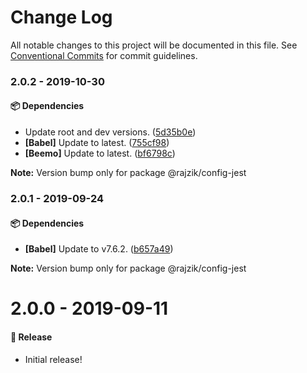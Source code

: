 # Change Log

All notable changes to this project will be documented in this file.
See [Conventional Commits](https://conventionalcommits.org) for commit guidelines.

### 2.0.2 - 2019-10-30

#### 📦 Dependencies

- Update root and dev versions. ([5d35b0e](https://github.com/rajzik/lumos/commit/5d35b0e))
- **[Babel]** Update to latest. ([755cf98](https://github.com/rajzik/lumos/commit/755cf98))
- **[Beemo]** Update to latest. ([bf6798c](https://github.com/rajzik/lumos/commit/bf6798c))

**Note:** Version bump only for package @rajzik/config-jest





### 2.0.1 - 2019-09-24

#### 📦 Dependencies

- **[Babel]** Update to v7.6.2. ([b657a49](https://github.com/rajzik/lumos/commit/b657a49))

**Note:** Version bump only for package @rajzik/config-jest





# 2.0.0 - 2019-09-11

#### 🎉 Release

- Initial release!
